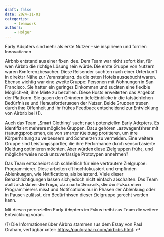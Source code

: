 ```yaml
---
draft: false
date: 2024-11-01
categories:
    - teamwork
authors:
    - Holger
---
```


Early Adopters sind mehr als erste Nutzer – sie inspirieren und formen Innovationen.

Airbnb entstand aus einer fixen Idee. Dem Team war nicht sofort klar, für wen Airbnb die richtige Lösung sein würde. Die erste Gruppe von Nutzern waren Konferenzbesucher. Diese Reisenden suchten nach einer Unterkunft in direkter Nähe zur Veranstaltung, da die guten Hotels ausgebucht waren. Ebenso wichtig war eine zweite Gruppe: Personen mit Wohnungen in San Francisco. Sie hatten ein geringes Einkommen und suchten eine flexible Möglichkeit, ihre Miete zu bezahlen. Diese Hosts erweiterten das Angebot der Plattform. Sie gaben den Gründern tiefe Einblicke in die tatsächlichen Bedürfnisse und Herausforderungen der Nutzer. Beide Gruppen trugen durch ihre Offenheit und ihr frühes Feedback entscheidend zur Entwicklung von Airbnb bei (1).

Auch das Team „Smart Clothing“ sucht nach potenziellen Early Adopters. Es identifiziert mehrere mögliche Gruppen. Dazu gehören Lastwagenfahrer mit Haltungsproblemen, die von smarter Kleidung profitieren, um ihre Körperhaltung zu verbessern und Schmerzen zu vermeiden. Eine weitere Gruppe sind Leistungssportler, die ihre Performance durch sensorbasierte Kleidung optimieren möchten. Aber würden diese Zielgruppen frühe, und möglicherweise noch unzuverlässige Prototypen annehmen?

Das Team entscheidet sich schließlich für eine vertrautere Zielgruppe: Programmierer. Diese arbeiten oft hochfokussiert und empfinden Ablenkungen, wie Notifications, als belastend. Viele dieser Benachrichtigungen lassen sich jedoch nicht einfach abschalten. Das Team stellt sich daher die Frage, ob smarte Sensorik, die den Fokus eines Programmierers misst und Notifications nur in Phasen der Ablenkung oder in Pausen zulässt, den Bedürfnissen dieser Zielgruppe gerecht werden kann.

Mit diesen potenziellen Early Adopters im Fokus treibt das Team die weitere Entwicklung voran.

(1) Die Informationen über Airbnb stammen aus dem Essay von Paul Graham, verfügbar unter: https://paulgraham.com/airbnbs.html. ↩